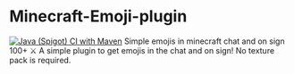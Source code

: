 # Minecraft-Emoji-plugin
[![Java (Spigot) CI with Maven](https://github.com/Pomdre/Minecraft-Emoji-plugin/actions/workflows/main.yml/badge.svg)](https://github.com/Pomdre/Minecraft-Emoji-plugin/actions/workflows/main.yml)
Simple emojis in minecraft chat and on sign 100+ ⚔️
A simple plugin to get emojis in the chat and on sign!
No texture pack is required.
